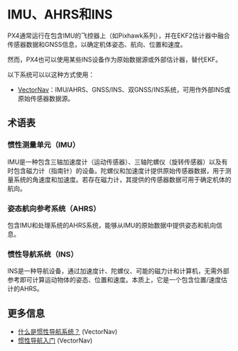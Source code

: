 # IMU、AHRS和INS

PX4通常运行在包含IMU的飞控器上（如Pixhawk系列），并在EKF2估计器中融合传感器数据和GNSS信息，以确定机体姿态、航向、位置和速度。

然而，PX4也可以使用某些INS设备作为原始数据源或外部估计器，替代EKF。

以下系统可以以这种方式使用：

- [VectorNav](../sensor/vectornav.md)：IMU/AHRS、GNSS/INS、双GNSS/INS系统，可用作外部INS或原始传感器数据源。

## 术语表

### 惯性测量单元（IMU）

IMU是一种包含三轴加速度计（运动传感器）、三轴陀螺仪（旋转传感器）以及有时包含磁力计（指南针）的设备。陀螺仪和加速度计提供原始传感器数据，用于测量系统的角速度和加速度。若存在磁力计，其提供的传感器数据可用于确定机体的航向。

### 姿态航向参考系统（AHRS）

包含IMU和处理系统的AHRS系统，能够从IMU的原始数据中提供姿态和航向信息。

### 惯性导航系统（INS）

INS是一种导航设备，通过加速度计、陀螺仪、可能的磁力计和计算机，无需外部参考即可计算运动物体的姿态、位置和速度。本质上，它是一个包含位置/速度估计的AHRS。

## 更多信息

- [什么是惯性导航系统？](https://www.vectornav.com/resources/inertial-navigation-articles/what-is-an-ins) (VectorNav)
- [惯性导航入门](https://www.vectornav.com/resources/inertial-navigation-primer) (VectorNav)